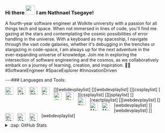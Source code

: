### Hi there <img src="https://raw.githubusercontent.com/MartinHeinz/MartinHeinz/master/wave.gif" width="30px" > I am Nathnael Tsegaye!

A fourth-year software engineer at Wolkite university with a passion for all things tech and space. When not immersed in lines of code, you'll find me gazing at the stars and contemplating the cosmic possibilities of error handling in the universe. With a keyboard as my spaceship, I navigate through the vast code galaxies, whether it's debugging in the trenches or stargazing in code-space, I am always up for the next adventure in the ever-expanding universe of knowledge. Join me in exploring the intersection of software engineering and the cosmos, as we collaboratively embark on a journey of learning, creation, and inspiration. 🚀✨ #SoftwareEngineer #SpaceExplorer #InnovationDriven
<!--
**Nathnael-Tsegaye/Nathnael-Tsegaye** is a ✨ _special_ ✨ repository because its `README.md` (this file) appears on your GitHub profile.

Here are some ideas to get you started:

- 🔭 I’m currently working on ...
- 🌱 I’m currently learning ...
- 👯 I’m looking to collaborate on ...
- 🤔 I’m looking for help with ...
- 💬 Ask me about ...
- 📫 How to reach me: ...
- 😄 Pronouns: ...
- ⚡ Fun fact: ...
-->
---### Languages and Tools:

[<img align="left" alt="Visual Studio Code" width="26px" src="" style="padding-right:10px;" />][webdevplaylist]
[<img align="left" alt="HTML5" width="26px" src="" style="padding-right:10px;" />][webdevplaylist]
[<img align="left" alt="CSS3" width="26px" src="" style="padding-right:10px;" />][cssplaylist]
[<img align="left" alt="Sass" width="26px" src="" style="padding-right:10px;" />][cssplaylist]
[<img align="left" alt="JavaScript" width="26px" src="" style="padding-right:10px;" />][jsplaylist]
[<img align="left" alt="React" width="26px" src="" style="padding-right:10px;" />][reactplaylist]
[<img align="left" alt="Node.js" width="26px" src="" style="padding-right:10px;" />][webdevplaylist]
[<img align="left" alt="MongoDB" width="26px" src="" style="padding-right:10px;" />][webdevplaylist]
[<img align="left" alt="MySQL" width="26px" src="" style="padding-right:10px;" />][webdevplaylist]
[<img align="left" alt="Git" width="26px" src="" style="padding-right:10px;" />][webdevplaylist]
[<img align="left" alt="GitHub" width="26px" src="https://user-images.githubusercontent.com/3369400/139447912-e0f43f33-6d9f-45f8-be46-2df5bbc91289.png" style="padding-right:10px;" />](https://www.youtube.com/playlist?list=PLkwxH9e_vrAJ0WbEsFA9W3I1W-g_BTsbt#gh-dark-mode-only)
[<img align="left" alt="GitHub" width="26px" src="https://user-images.githubusercontent.com/3369400/139448065-39a229ba-4b06-434b-bc67-616e2ed80c8f.png" style="padding-right:10px;" />](https://www.youtube.com/playlist?list=PLkwxH9e_vrAJ0WbEsFA9W3I1W-g_BTsbt#gh-light-mode-only)

<details>
  <summary>:zap: GitHub Stats</summary>

    <img align="left" alt="Nathnael-Tsegaye's GitHub Stats" src="https://github-readme-stats.vercel.app/api?username=Nathnael-Tsegaye&show_icons=true&hide_border=false&title_color=ff652f&icon_color=FFE400&bg_color=09131B&text_color=ffffff&border_color=0c1a25" />


</details>
